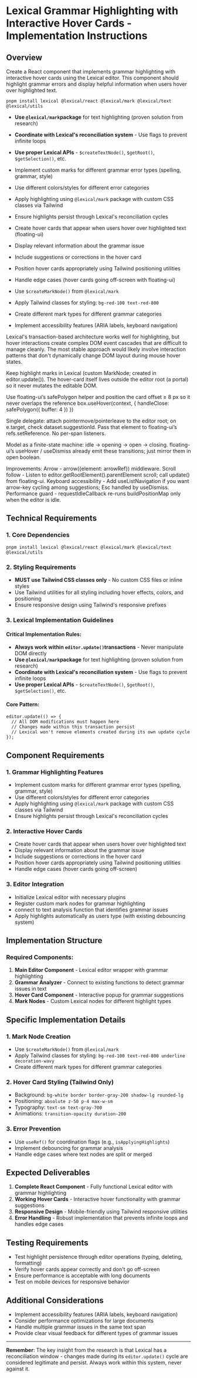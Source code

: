 # Lexical Grammar Highlighting with Interactive Hover Cards - Implementation Instructions

## Overview

Create a React component that implements grammar highlighting with interactive hover cards using the Lexical editor. This component should highlight grammar errors and display helpful information when users hover over highlighted text.

```
pnpm install lexical @lexical/react @lexical/mark @lexical/text @lexical/utils
```

* **Use `@lexical/mark`package** for text highlighting (proven solution from research)
* **Coordinate with Lexical's reconciliation system** - Use flags to prevent infinite loops
* **Use proper Lexical APIs** - `$createTextNode()`, `$getRoot()`, `$getSelection()`, etc.

* Implement custom marks for different grammar error types (spelling, grammar, style)
* Use different colors/styles for different error categories
* Apply highlighting using `@lexical/mark` package with custom CSS classes via Tailwind
* Ensure highlights persist through Lexical's reconciliation cycles

* Create hover cards that appear when users hover over highlighted text (floating-ui)
* Display relevant information about the grammar issue
* Include suggestions or corrections in the hover card
* Position hover cards appropriately using Tailwind positioning utilities
* Handle edge cases (hover cards going off-screen with floating-ui)

* Use `$createMarkNode()` from `@lexical/mark`
* Apply Tailwind classes for styling: `bg-red-100 text-red-800`
* Create different mark types for different grammar categories
* Implement accessibility features (ARIA labels, keyboard navigation)


Lexical's transaction-based architecture works well for highlighting, but hover interactions create complex DOM event cascades that are difficult to manage cleanly. The most stable approach would likely involve interaction patterns that don't dynamically change DOM layout during mouse hover states.

Keep highlight marks in Lexical (custom MarkNode; created in editor.update()). The hover-card itself lives outside the editor root (a portal) so it never mutates the editable DOM.

Use floating-ui’s safePolygon helper and position the card offset ≥ 8 px so it never overlaps the reference box.useHover(context, { handleClose: safePolygon({ buffer: 4 }) })

Single delegate: attach pointermove/pointerleave to the editor root; on e.target, check dataset.suggestionId. Pass that element to floating-ui’s refs.setReference. No per-span listeners.

Model as a finite-state machine: idle → opening → open → closing. floating-ui’s useHover / useDismiss already emit these transitions; just mirror them in open boolean.

Improvements:
Arrow - arrow({element: arrowRef}) middleware.
Scroll follow - Listen to editor.getRootElement().parentElement scroll; call update() from floating-ui.
Keyboard accessibility - Add useListNavigation if you want arrow-key cycling among suggestions; Esc handled by useDismiss.
Performance guard - requestIdleCallback re-runs buildPositionMap only when the editor is idle.



## Technical Requirements

### 1. Core Dependencies

```
pnpm install lexical @lexical/react @lexical/mark @lexical/text @lexical/utils
```

### 2. Styling Requirements

* **MUST use Tailwind CSS classes only** - No custom CSS files or inline styles
* Use Tailwind utilities for all styling including hover effects, colors, and positioning
* Ensure responsive design using Tailwind's responsive prefixes
### 3. Lexical Implementation Guidelines

#### Critical Implementation Rules:

* **Always work within `editor.update()`transactions** - Never manipulate DOM directly
* **Use `@lexical/mark`package** for text highlighting (proven solution from research)
* **Coordinate with Lexical's reconciliation system** - Use flags to prevent infinite loops
* **Use proper Lexical APIs** - `$createTextNode()`, `$getRoot()`, `$getSelection()`, etc.
#### Core Pattern:

```
editor.update(() => {
  // All DOM modifications must happen here
  // Changes made within this transaction persist
  // Lexical won't remove elements created during its own update cycle
});
```

## Component Requirements

### 1. Grammar Highlighting Features

* Implement custom marks for different grammar error types (spelling, grammar, style)
* Use different colors/styles for different error categories
* Apply highlighting using `@lexical/mark` package with custom CSS classes via Tailwind
* Ensure highlights persist through Lexical's reconciliation cycles
### 2. Interactive Hover Cards

* Create hover cards that appear when users hover over highlighted text
* Display relevant information about the grammar issue
* Include suggestions or corrections in the hover card
* Position hover cards appropriately using Tailwind positioning utilities
* Handle edge cases (hover cards going off-screen)
### 3. Editor Integration

* Initialize Lexical editor with necessary plugins
* Register custom mark nodes for grammar highlighting
* connect to text analysis function that identifies grammar issues
* Apply highlights automatically as users type (with existing debouncing system)
## Implementation Structure

### Required Components:

1. **Main Editor Component** - Lexical editor wrapper with grammar highlighting
2. **Grammar Analyzer** - Connect to existing functions to detect grammar issues in text
3. **Hover Card Component** - Interactive popup for grammar suggestions
4. **Mark Nodes** - Custom Lexical nodes for different highlight types
⠀
## Specific Implementation Details

### 1. Mark Node Creation

* Use `$createMarkNode()` from `@lexical/mark`
* Apply Tailwind classes for styling: `bg-red-100 text-red-800 underline decoration-wavy`
* Create different mark types for different grammar categories
### 2. Hover Card Styling (Tailwind Only)

* Background: `bg-white border border-gray-200 shadow-lg rounded-lg`
* Positioning: `absolute z-50 p-4 max-w-sm`
* Typography: `text-sm text-gray-700`
* Animations: `transition-opacity duration-200`
### 3. Error Prevention

* Use `useRef()` for coordination flags (e.g., `isApplyingHighlights`)
* Implement debouncing for grammar analysis
* Handle edge cases where text nodes are split or merged
## Expected Deliverables

1. **Complete React Component** - Fully functional Lexical editor with grammar highlighting
2. **Working Hover Cards** - Interactive hover functionality with grammar suggestions
3. **Responsive Design** - Mobile-friendly using Tailwind responsive utilities
4. **Error Handling** - Robust implementation that prevents infinite loops and handles edge cases
⠀
## Testing Requirements

* Test highlight persistence through editor operations (typing, deleting, formatting)
* Verify hover cards appear correctly and don't go off-screen
* Ensure performance is acceptable with long documents
* Test on mobile devices for responsive behavior
## Additional Considerations

* Implement accessibility features (ARIA labels, keyboard navigation)
* Consider performance optimizations for large documents
* Handle multiple grammar issues in the same text span
* Provide clear visual feedback for different types of grammar issues
---

**Remember**: The key insight from the research is that Lexical has a reconciliation window - changes made during its `editor.update()` cycle are considered legitimate and persist. Always work within this system, never against it.